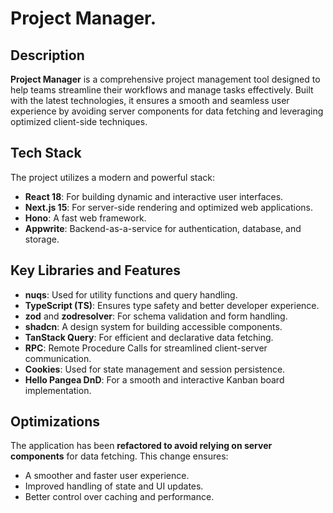 # Project Manager.

## Description

**Project Manager** is a comprehensive project management tool designed to help teams streamline their workflows and manage tasks effectively. Built with the latest technologies, it ensures a smooth and seamless user experience by avoiding server components for data fetching and leveraging optimized client-side techniques.

## Tech Stack

The project utilizes a modern and powerful stack:

- **React 18**: For building dynamic and interactive user interfaces.
- **Next.js 15**: For server-side rendering and optimized web applications.
- **Hono**: A fast web framework.
- **Appwrite**: Backend-as-a-service for authentication, database, and storage.

## Key Libraries and Features

- **nuqs**: Used for utility functions and query handling.
- **TypeScript (TS)**: Ensures type safety and better developer experience.
- **zod** and **zodresolver**: For schema validation and form handling.
- **shadcn**: A design system for building accessible components.
- **TanStack Query**: For efficient and declarative data fetching.
- **RPC**: Remote Procedure Calls for streamlined client-server communication.
- **Cookies**: Used for state management and session persistence.
- **Hello Pangea DnD**: For a smooth and interactive Kanban board implementation.

## Optimizations

The application has been **refactored to avoid relying on server components** for data fetching. This change ensures:

- A smoother and faster user experience.
- Improved handling of state and UI updates.
- Better control over caching and performance.
